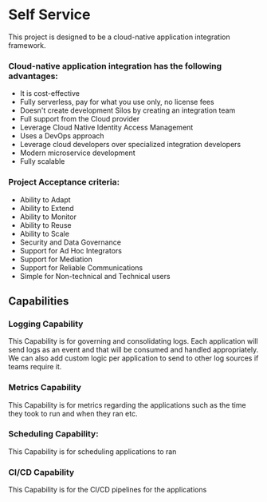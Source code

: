 # Self Service

This project is designed to be a cloud-native application integration framework.

### Cloud-native application integration has the following advantages:

* It is cost-effective
* Fully serverless, pay for what you use only, no license fees
* Doesn't create development Silos by creating an integration team
* Full support from the Cloud provider
* Leverage Cloud Native Identity Access Management
* Uses a DevOps approach
* Leverage cloud developers over specialized integration developers
* Modern microservice development
* Fully scalable

### Project Acceptance criteria:

* Ability to Adapt
* Ability to Extend
* Ability to Monitor
* Ability to Reuse
* Ability to Scale
* Security and Data Governance
* Support for Ad Hoc Integrators
* Support for Mediation
* Support for Reliable Communications
* Simple for Non-technical and Technical users

## Capabilities

### Logging Capability
This Capability is for governing and consolidating logs. Each application will send logs as an event and that will be consumed and handled appropriately. We can also add custom logic per application to send to other log sources if teams require it.

### Metrics Capability
This Capability is for metrics regarding the applications such as the time they took to run and when they ran etc.

### Scheduling Capability:
This Capability is for scheduling applications to ran

### CI/CD Capability
This Capability is for the CI/CD pipelines for the applications